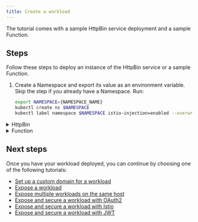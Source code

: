 ```yaml
---
title: Create a workload
---
```


The tutorial comes with a sample HttpBin service deployment and a sample Function.

## Steps

Follow these steps to deploy an instance of the HttpBin service or a sample Function.

1. Create a Namespace and export its value as an environment variable. Skip the step if you already have a Namespace. Run:

   ```bash
   export NAMESPACE={NAMESPACE_NAME}
   kubectl create ns $NAMESPACE
   kubectl label namespace $NAMESPACE istio-injection=enabled --overwrite
   ```

<div tabs>

  <details>
  <summary>
  HttpBin
  </summary>

2. Deploy an instance of the HttpBin service in your Namespace:

   ```bash
   kubectl -n $NAMESPACE create -f https://raw.githubusercontent.com/istio/istio/master/samples/httpbin/httpbin.yaml
   ```

  </details>

  <details>
  <summary>
 Function
  </summary>

2. Create a Function in your Namespace using the [supplied code](./assets/function.yaml):

   ```shell
   kubectl -n $NAMESPACE apply -f https://raw.githubusercontent.com/kyma-project/kyma/main/docs/03-tutorials/assets/function.yaml
   ```

  </details>
</div>


## Next steps

Once you have your workload deployed, you can continue by choosing one of the following tutorials:

- [Set up a custom domain for a workload](./apix-01-setup-custom-domain-for-workload.md)
- [Expose a workload](./apix-02-expose-workload-apigateway.md)
- [Expose multiple workloads on the same host](./apix-03-expose-multiple-workloads.md)
- [Expose and secure a workload with OAuth2](./apix-04-expose-and-secure-workload-oauth2.md)
- [Expose and secure a workload with Istio](./apix-05-expose-and-secure-workload-istio.md)
- [Expose and secure a workload with JWT](./apix-05-expose-and-secure-workload-jwt.md)
